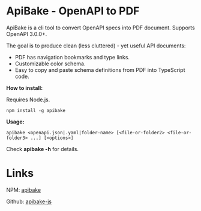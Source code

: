 # ApiBake - OpenAPI to PDF

ApiBake is a cli tool to convert OpenAPI specs into PDF document. Supports OpenAPI 3.0.0+.

The goal is to produce clean (less cluttered) - yet useful API documents:
 - PDF has navigation bookmarks and type links.
 - Customizable color schema.
 - Easy to copy and paste schema definitions from PDF into TypeScript code.

**How to install:**

Requires Node.js.

```
npm install -g apibake
```

**Usage:**

```
apibake <openapi.json|.yaml|folder-name> [<file-or-folder2> <file-or-folder3> ...] [<options>]
```

Check **apibake -h** for details.

# Links

NPM: [apibake](https://www.npmjs.com/package/apibake)

Github: [apibake-js](https://github.com/curvednebula/apibake-js)
